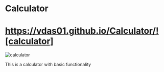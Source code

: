 # Calculator
# https://vdas01.github.io/Calculator/![calculator]
![calculator](https://user-images.githubusercontent.com/72196604/125171661-f71a2680-e1d2-11eb-9cba-d60def3218bd.JPG)


This is a calculator with basic functionality
